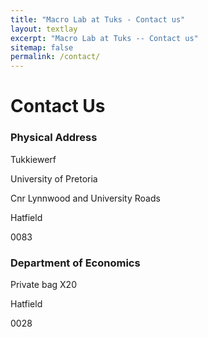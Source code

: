 ```yaml
---
title: "Macro Lab at Tuks - Contact us"
layout: textlay
excerpt: "Macro Lab at Tuks -- Contact us"
sitemap: false
permalink: /contact/
---
```


# Contact Us


### Physical Address

Tukkiewerf

University of Pretoria

Cnr Lynnwood and University Roads

Hatfield

0083



### Department of Economics

Private bag X20

Hatfield

0028
